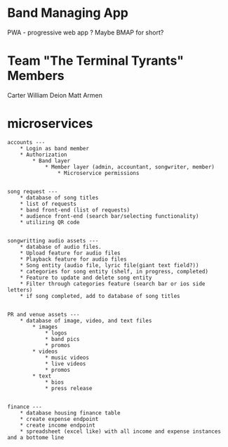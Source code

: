# Band Managing App

PWA - progressive web app ?
Maybe BMAP for short?

# Team "The Terminal Tyrants" Members

Carter
William
Deion
Matt
Armen

# microservices

    accounts ---
        * Login as band member
        * Authorization
            * Band layer
                * Member layer (admin, accountant, songwriter, member)
                    * Microservice permissions


    song request ---
        * database of song titles
        * list of requests
        * band front-end (list of requests)
        * audience front-end (search bar/selecting functionality)
        * utilizing QR code


    songwritting audio assets ---
        * database of audio files.
        * Upload feature for audio files
        * Playback feature for audio files
        * Song entity (audio file, lyric file(giant text field?))
        * categories for song entity (shelf, in progress, completed)
        * Feature to update and delete song entity
        * Filter through categories feature (search bar or ios side letters)
        * if song completed, add to database of song titles


    PR and venue assets ---
        * database of image, video, and text files
            * images
                * logos
                * band pics
                * promos
            * videos
                * music videos
                * live videos
                * promos
            * text
                * bios
                * press release


    finance ---
        * database housing finance table
        * create expense endpoint
        * create income endpoint
        * spreadsheet (excel like) with all income and expense instances and a bottome line


	